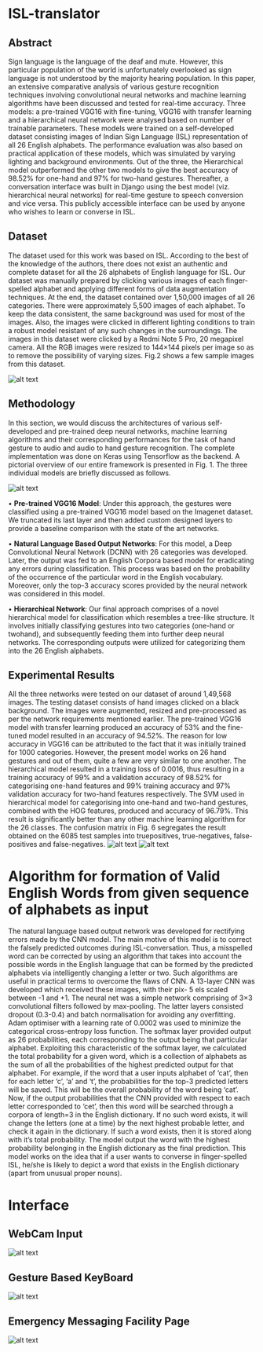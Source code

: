 # ISL-translator

## Abstract

Sign language is the language of the deaf and mute. However, this particular population of the
world is unfortunately overlooked as sign language is not understood by the majority hearing population. In
this paper, an extensive comparative analysis of various gesture recognition techniques involving convolutional
neural networks and machine learning algorithms have been discussed and tested for real-time accuracy. Three
models: a pre-trained VGG16 with fine-tuning, VGG16 with transfer learning and a hierarchical neural network
were analysed based on number of trainable parameters. These models were trained on a self-developed dataset
consisting images of Indian Sign Language (ISL) representation of all 26 English alphabets. The performance
evaluation was also based on practical application of these models, which was simulated by varying lighting and
background environments. Out of the three, the Hierarchical model outperformed the other two models to give the
best accuracy of 98.52% for one-hand and 97% for two-hand gestures. Thereafter, a conversation interface was
built in Django using the best model (viz. hierarchical neural networks) for real-time gesture to speech conversion
and vice versa. This publicly accessible interface can be used by anyone who wishes to learn or converse in ISL.

## Dataset
The dataset used for this work was based on ISL. According
to the best of the knowledge of the authors, there does not
exist an authentic and complete dataset for all the 26 alphabets of English language for ISL. Our dataset was manually
prepared by clicking various images of each finger-spelled
alphabet and applying different forms of data augmentation
techniques. At the end, the dataset contained over 1,50,000
images of all 26 categories. There were approximately 5,500
images of each alphabet. To keep the data consistent, the
same background was used for most of the images. Also, the
images were clicked in different lighting conditions to train a
robust model resistant of any such changes in the surroundings. The images in this dataset were clicked by a Redmi
Note 5 Pro, 20 megapixel camera. All the RGB images were
resized to 144×144 pixels per image so as to remove the possibility of varying sizes. Fig.2 shows a few sample images from this dataset.

![alt text](https://github.com/yatharth77/ISL-translator/blob/master/dataset.PNG)

## Methodology

In this section, we would discuss the architectures of various self-developed and pre-trained deep neural networks,
machine learning algorithms and their corresponding performances for the task of hand gesture to audio and audio to
hand gesture recognition. The complete implementation was
done on Keras using Tensorflow as the backend. A pictorial
overview of our entire framework is presented in Fig. 1. The
three individual models are briefly discussed as follows.

![alt text](https://github.com/yatharth77/ISL-translator/blob/master/flow.PNG)

• **Pre-trained VGG16 Model**: Under this approach, the
gestures were classified using a pre-trained VGG16
model based on the Imagenet dataset. We truncated
its last layer and then added custom designed layers to
provide a baseline comparison with the state of the art
networks.

• **Natural Language Based Output Networks**: For this
model, a Deep Convolutional Neural Network (DCNN)
with 26 categories was developed. Later, the output
was fed to an English Corpora based model for eradicating any errors during classification. This process
was based on the probability of the occurrence of the
particular word in the English vocabulary. Moreover,
only the top-3 accuracy scores provided by the neural
network was considered in this model.

• **Hierarchical Network**: Our final approach comprises
of a novel hierarchical model for classification which
resembles a tree-like structure. It involves initially classifying gestures into two categories (one-hand or twohand), and subsequently feeding them into further deep
neural networks. The corresponding outputs were utilized for categorizing them into the 26 English alphabets.


## Experimental Results

All the three networks were tested on our dataset of around
1,49,568 images. The testing dataset consists of hand images
clicked on a black background. The images were augmented,
resized and pre-processed as per the network requirements
mentioned earlier. The pre-trained VGG16 model with transfer learning produced an accuracy of 53% and the fine-tuned
model resulted in an accuracy of 94.52%. The reason for low
accuracy in VGG16 can be attributed to the fact that it was
initially trained for 1000 categories. However, the present
model works on 26 hand gestures and out of them, quite a
few are very similar to one another. The hierarchical model
resulted in a training loss of 0.0016, thus resulting in a training accuracy of 99% and a validation accuracy of 98.52% for
categorising one-hand features and 99% training accuracy
and 97% validation accuracy for two-hand features respectively. The SVM used in hierarchical model for categorising into one-hand and two-hand gestures, combined with the
HOG features, produced and accuracy of 96.79%. This result
is significantly better than any other machine learning algorithm for the 26 classes. The confusion matrix in Fig. 6 segregates the result obtained on the 6085 test samples into truepositives, true-negatives, false-positives and false-negatives.
![alt text](https://github.com/yatharth77/ISL-translator/blob/master/coil.PNG)
![alt text](https://github.com/yatharth77/ISL-translator/blob/master/coil_out1.PNG)

# Algorithm for formation of Valid English Words from given sequence of alphabets as input

The natural language based output network was developed
for rectifying errors made by the CNN model. The main
motive of this model is to correct the falsely predicted outcomes during ISL-conversation. Thus, a misspelled word
can be corrected by using an algorithm that takes into account the possible words in the English language that can be
formed by the predicted alphabets via intelligently changing a letter or two. Such algorithms are useful in practical terms to overcome the flaws of CNN. A 13-layer CNN
was developed which received these images, with their pix-
5
els scaled between -1 and +1. The neural net was a simple
network comprising of 3×3 convolutional filters followed by
max-pooling. The latter layers consisted dropout (0.3-0.4)
and batch normalisation for avoiding any overfitting. Adam
optimiser with a learning rate of 0.0002 was used to minimize the categorical cross-entropy loss function. The softmax layer provided output as 26 probabilities, each corresponding to the output being that particular alphabet. Exploiting this characteristic of the softmax layer, we calculated
the total probability for a given word, which is a collection
of alphabets as the sum of all the probabilities of the highest
predicted output for that alphabet.
For example, if the word that a user inputs alphabet of
‘cat’, then for each letter ‘c’, ‘a’ and ‘t’, the probabilities for
the top-3 predicted letters will be saved. This will be the
overall probability of the word being ‘cat’. Now, if the output probabilities that the CNN provided with respect to each
letter corresponded to ‘cet’, then this word will be searched
through a corpora of length=3 in the English dictionary. If no
such word exists, it will change the letters (one at a time) by
the next highest probable letter, and check it again in the dictionary. If such a word exists, then it is stored along with it’s
total probability. The model output the word with the highest
probability belonging in the English dictionary as the final
prediction. This model works on the idea that if a user wants
to converse in finger-spelled ISL, he/she is likely to depict
a word that exists in the English dictionary (apart from unusual proper nouns).

# Interface 

## WebCam Input
![alt text](https://github.com/yatharth77/ISL-translator/blob/master/O_BTP.jpeg)
## Gesture Based KeyBoard
![alt text](https://github.com/yatharth77/ISL-translator/blob/master/Capture1.PNG)
## Emergency Messaging Facility Page
![alt text](https://github.com/yatharth77/ISL-translator/blob/master/Capture3.PNG)


